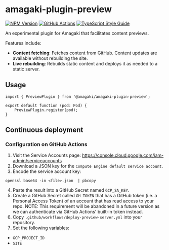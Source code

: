 # amagaki-plugin-preview

[![NPM Version][npm-image]][npm-url]
[![GitHub Actions][github-image]][github-url]
[![TypeScript Style Guide][gts-image]][gts-url]

An experimental plugin for Amagaki that facilitates content previews.

Features include:

- **Content fetching**: Fetches content from GitHub. Content updates are available without rebuilding the site.
- **Live rebuilding**: Rebuilds static content and deploys it as needed to a static server.

[github-image]: https://github.com/blinkk/amagaki-plugin-staging/workflows/Run%20tests/badge.svg
[github-url]: https://github.com/blinkk/amagaki-plugin-staging/actions
[npm-image]: https://img.shields.io/npm/v/@amagaki/amagaki-plugin-staging.svg
[npm-url]: https://npmjs.org/package/@amagaki/amagaki-plugin-staging
[gts-image]: https://img.shields.io/badge/code%20style-google-blueviolet.svg
[gts-url]: https://github.com/google/gts

## Usage

```
import { PreviewPlugin } from '@amagaki/amagaki-plugin-preview';

export default function (pod: Pod) {
    PreviewPlugin.register(pod);
}
```

## Continuous deployment

### Configuration on GitHub Actions

1. Visit the Service Accounts page: https://console.cloud.google.com/iam-admin/serviceaccounts
2. Download a JSON key for the `Compute Engine default service account`.
3. Encode the service account key:

```shell
openssl base64 -in <file>.json  | pbcopy
```

4. Paste the result into a GitHub Secret named `GCP_SA_KEY`.
5. Create a GitHub Secret called `GH_TOKEN` that has a GitHub token (i.e. a
   Personal Access Token) of an account that has read access to your repo. NOTE:
   This requirement will be abandoned in a future version as we can authenticate
   via GitHub Actions' built-in token instead.
6. Copy `.github/workflows/deploy-preview-server.yml` into your repository.
7. Set the following variables:

- `GCP_PROJECT_ID`
- `SITE`
